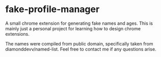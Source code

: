 # fake-profile-manager

A small chrome extension for generating fake names and ages. This is mainly just a personal project
for learning how to design chrome extensions. 

The names were compiled from public domain, specifically taken from diamonddevv/named-list.
Feel free to contact me if any questions arise.
